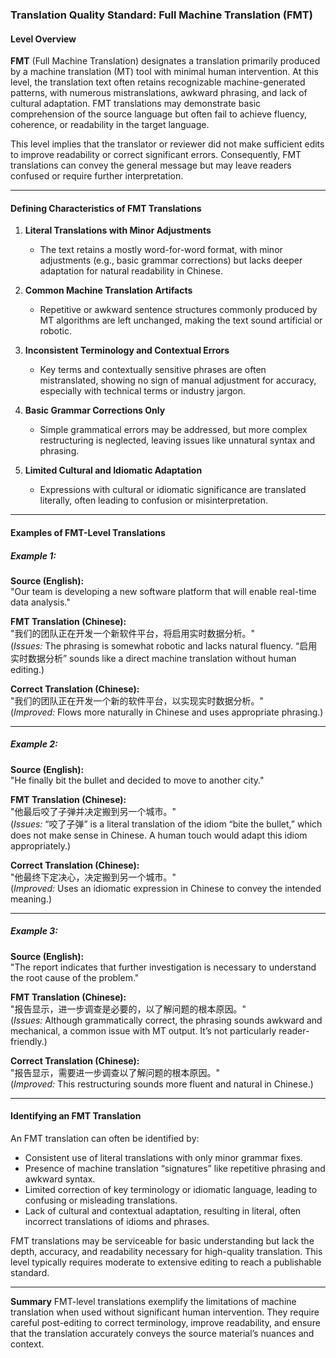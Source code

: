 ### Translation Quality Standard: Full Machine Translation (FMT)

#### Level Overview
**FMT** (Full Machine Translation) designates a translation primarily produced by a machine translation (MT) tool with minimal human intervention. At this level, the translation text often retains recognizable machine-generated patterns, with numerous mistranslations, awkward phrasing, and lack of cultural adaptation. FMT translations may demonstrate basic comprehension of the source language but often fail to achieve fluency, coherence, or readability in the target language.

This level implies that the translator or reviewer did not make sufficient edits to improve readability or correct significant errors. Consequently, FMT translations can convey the general message but may leave readers confused or require further interpretation.

---

#### Defining Characteristics of FMT Translations
1. **Literal Translations with Minor Adjustments**
   - The text retains a mostly word-for-word format, with minor adjustments (e.g., basic grammar corrections) but lacks deeper adaptation for natural readability in Chinese.

2. **Common Machine Translation Artifacts**
   - Repetitive or awkward sentence structures commonly produced by MT algorithms are left unchanged, making the text sound artificial or robotic.

3. **Inconsistent Terminology and Contextual Errors**
   - Key terms and contextually sensitive phrases are often mistranslated, showing no sign of manual adjustment for accuracy, especially with technical terms or industry jargon.

4. **Basic Grammar Corrections Only**
   - Simple grammatical errors may be addressed, but more complex restructuring is neglected, leaving issues like unnatural syntax and phrasing.

5. **Limited Cultural and Idiomatic Adaptation**
   - Expressions with cultural or idiomatic significance are translated literally, often leading to confusion or misinterpretation.

---

#### Examples of FMT-Level Translations
##### Example 1:
**Source (English):**  
"Our team is developing a new software platform that will enable real-time data analysis."

**FMT Translation (Chinese):**  
"我们的团队正在开发一个新软件平台，将启用实时数据分析。"  
(*Issues:* The phrasing is somewhat robotic and lacks natural fluency. “启用实时数据分析” sounds like a direct machine translation without human editing.)

**Correct Translation (Chinese):**  
"我们的团队正在开发一个新的软件平台，以实现实时数据分析。"  
(*Improved:* Flows more naturally in Chinese and uses appropriate phrasing.)

---

##### Example 2:
**Source (English):**  
"He finally bit the bullet and decided to move to another city."

**FMT Translation (Chinese):**  
"他最后咬了子弹并决定搬到另一个城市。"  
(*Issues:* “咬了子弹” is a literal translation of the idiom “bite the bullet,” which does not make sense in Chinese. A human touch would adapt this idiom appropriately.)

**Correct Translation (Chinese):**  
"他最终下定决心，决定搬到另一个城市。"  
(*Improved:* Uses an idiomatic expression in Chinese to convey the intended meaning.)

---

##### Example 3:
**Source (English):**  
"The report indicates that further investigation is necessary to understand the root cause of the problem."

**FMT Translation (Chinese):**  
"报告显示，进一步调查是必要的，以了解问题的根本原因。"  
(*Issues:* Although grammatically correct, the phrasing sounds awkward and mechanical, a common issue with MT output. It’s not particularly reader-friendly.)

**Correct Translation (Chinese):**  
"报告显示，需要进一步调查以了解问题的根本原因。"  
(*Improved:* This restructuring sounds more fluent and natural in Chinese.)

---

#### Identifying an FMT Translation
An FMT translation can often be identified by:
- Consistent use of literal translations with only minor grammar fixes.
- Presence of machine translation “signatures” like repetitive phrasing and awkward syntax.
- Limited correction of key terminology or idiomatic language, leading to confusing or misleading translations.
- Lack of cultural and contextual adaptation, resulting in literal, often incorrect translations of idioms and phrases.

FMT translations may be serviceable for basic understanding but lack the depth, accuracy, and readability necessary for high-quality translation. This level typically requires moderate to extensive editing to reach a publishable standard.

---

**Summary**
FMT-level translations exemplify the limitations of machine translation when used without significant human intervention. They require careful post-editing to correct terminology, improve readability, and ensure that the translation accurately conveys the source material’s nuances and context.
